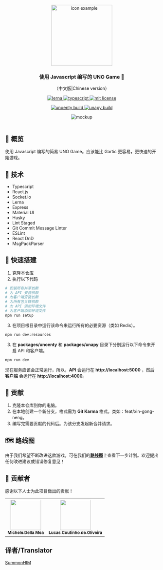 <p align="center">
	<img src="./assets/uno_icon.png" width="200" alt="icon example" />
</p>	

<h3 align="center">
  使用 Javascript 编写的 UNO Game 🎴
</h3>

<p align="center">
（中文版|Chinese version）
</p>

<p align="center">
	<a href="https://lerna.js.org/">
		<img alt="lerna" src="https://img.shields.io/badge/maintained%20with-lerna-cc00ff.svg" alt="通过 lerna 维护"/>
	</a>
	<a href="https://github.com/microsoft/TypeScript">
		<img alt="typescript" src="https://img.shields.io/badge/typescript-3178c6?logo=typescript&logoColor=fff">
	</a>
	<a href="https://github.com/summonhim/uno-game">
		<img alt="mit license" src="https://img.shields.io/github/license/summonhim/uno-game?color=0051ff" />
	</a>
</p>
<p align="center">
	<a href="https://github.com/summonhim/uno-game">
		<img alt="unoenty build" src="https://github.com/summonhim/uno-game/workflows/Unoenty%20CI/badge.svg" />
	</a>
	<a href="https://github.com/summonhim/uno-game">
		<img alt="unapy build" src="https://github.com/summonhim/uno-game/workflows/Unapy%20CI/badge.svg" />
	</a>
</p>

<p align="center">
	<img src="./assets/main_preview.gif" alt="mockup" />
	<br></br>
	<!-- <a href="https://uno.guilherr.me">Click here to play this game</a> -->
</p>

## 📌 概览

使用 Javascript 编写的简易 UNO Game。应该能比 Gartic 更容易，更快速的开始游戏。

## 🔧 技术

- Typescript
- React.js
- Socket.io
- Lerna
- Express
- Material UI
- Husky
- Lint Staged
- Git Commit Message Linter
- ESLint
- React DnD
- MsgPackParser

## 🚀 快速搭建

1. 克隆本仓库
2. 执行以下代码
```sh
# 安装所有共享依赖
# 为 API 安装依赖
# 为客户端安装依赖
# 为所有包关联依赖
# 为 API 添加环境文件
# 为客户端添加环境文件
npm run setup
```

3. 在项目根目录中运行该命令来运行所有的必要资源（类如 Redis）。
```sh
npm run dev:resources
```

3. 在 **packages/unoenty** 和 **packages/unapy** 目录下分别运行以下命令来开启 API 和客户端。
```sh
npm run dev
```

现在服务应该会正常运行，所以，**API** 会运行在 **http://localhost:5000** ，然后 **客户端** 会运行在 **http://localhost:4000**。

## 👏 贡献

1. 克隆本仓库到你的电脑。
2. 在本地创建一个新分支，格式需为 **Git Karma** 格式。类如：feat/xin-gong-neng。
3. 编写完需要贡献的代码后。为该分支发起新合并请求。

## 🗺️ 路线图

由于我们希望不断改进这款游戏，可在我们的[**路线图**](https://github.com/guilhermebkel/uno-game/projects/1)上查看下一步计划。欢迎提出任何改进建议或错误修复意见！

## 💫 贡献者

感谢以下人士为此项目做出的贡献！

<table>
  <tr>
    <td align="center">
			<a
				href="https://github.com/ArcaneDiver" 
				title="ArcaneDiver"
			>
				<img src="https://avatars.githubusercontent.com/ArcaneDiver" width="100px;" alt=""/>
				<br />
				<sub>
					<b>Michele Della Mea</b>
				</sub>
			</a>
		</td>
		<td align="center">
			<a
				href="https://github.com/lcscout" 
				title="lcscout"
			>
				<img src="https://avatars.githubusercontent.com/lcscout" width="100px;" alt=""/>
				<br />
				<sub>
					<b>Lucas Coutinho de Oliveira</b>
				</sub>
			</a>
		</td>
  </tr>
</table>

## 译者/Translator

[SummonHIM](https://github.com/SummonHIM)